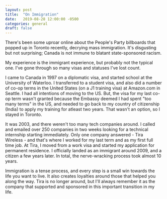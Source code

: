 ```yaml
---
layout: post
title:  "On Immigration"
date:   2019-08-28 12:00:00 -0500
categories: general
draft: false
---
```


There's been some uproar online about the People's Party billboards that popped up in Toronto recently, decrying mass immigration. It's disgusting but not surprising; Canada is not immune to blatant state-sponsored racism.

My experience is the immigrant experience, but probably not the typical one. I've gone through so many visas and statuses I've lost count.

I came to Canada in 1997 on a diplomatic visa, and started school at the University of Waterloo. I transferred to a student visa, and also did a number of co-op terms in the United States (on a J1 training visa) at Amazon.com in Seattle. I had all intentions of moving to the US. But, the visa for my last co-op term wasn't granted because the Embassy deemed I had spent "too many terms" in the US, and needed to go back to my country of citizenship (India) to apply my training for atleast two years. That wasn't an option, so I stayed in Toronto.

It was 2003, and there weren't too many tech companies around. I called and emailed over 250 companies in two weeks looking for a technical internship starting immediately. Only one company answered - Tira Wireless - and that's where I worked for my last term and as my first full time job. At Tira, I moved from a work visa and started my application for permanent residence. I officially landed as an immigrant around 2009, and a citizen a few years later. In total, the nerve-wracking process took almost 10 years. 

Immigration is a tense process, and every step is a small win towards the life you want to live. It also creates loyalties around those that helped you along the way. Tira is no longer around, but I'll always remember it as the company that supported and sponsored in this important transition in my life.